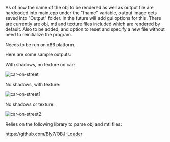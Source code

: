 As of now the name of the obj to be rendered as well as output file are hardcoded into main.cpp under the "fname" variable, output image gets saved into "Output" folder. In the future will add gui options for this. There are currently are obj, mtl and texture files included which are rendered by default. Also to be added, and option to reset and specify a new file without need to reinitialize the program.

Needs to be run on x86 platform.

Here are some sample outputs:

With shadows, no texture on car:

![car-on-street](https://user-images.githubusercontent.com/14156313/54844320-a2221180-4ca4-11e9-8a8f-3bd51f017b0a.png)

No shadows, with texture:

![car-on-street1](https://user-images.githubusercontent.com/14156313/54844339-ac441000-4ca4-11e9-8bf7-4c4beba9d209.png)

No shadows or texture:

![car-on-street2](https://user-images.githubusercontent.com/14156313/54844207-4e172d00-4ca4-11e9-9193-866700af26fa.png)

Relies on the following library to parse obj and mtl files:

https://github.com/Bly7/OBJ-Loader
